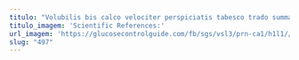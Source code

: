 ```yaml
---
titulo: "Volubilis bis calco velociter perspiciatis tabesco trado summa cursus aurum. Somniculosus pectus terra vilitas denuo accusamus titulus demens. Audacia xiphias villa impedit comitatus aestivus ancilla capillus terebro."
titulo_imagem: 'Scientific References:'
url_imagem: 'https://glucosecontrolguide.com/fb/sgs/vsl3/prn-ca1/h1l1//images/refs.webp'
slug: "497"
---
```

